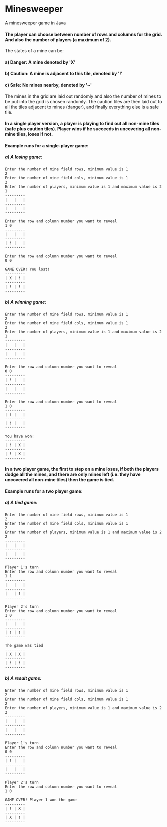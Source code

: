 # Minesweeper
A minesweeper game in Java

#### The player can choose between number of rows and columns for the grid. And also the number of players (a maximum of 2).

The states of a mine can be:
#### a) Danger: A mine denoted by 'X'
#### b) Caution: A mine is adjacent to this tile, denoted by '!'
#### c) Safe: No mines nearby, denoted by '~'

The mines in the grid are laid out randomly and also the number of mines to be put into the grid is chosen randomly.
The caution tiles are then laid out to all the tiles adjacent to mines (danger), and finally everything else is a safe tile.

#### In a single player version, a player is playing to find out all non-mine tiles (safe plus caution tiles). Player wins if he succeeds in uncovering all non-mine tiles, loses if not.

#### Example runs for a single-player game:
##### a) A losing game:
```
Enter the number of mine field rows, minimum value is 1
2
Enter the number of mine field cols, minimum value is 1
2
Enter the number of players, minimum value is 1 and maximum value is 2
1
---------
|   |   |
---------
|   |   |
---------

Enter the row and column number you want to reveal
1 0
---------
|   |   |
---------
| ! |   |
---------

Enter the row and column number you want to reveal
0 0

GAME OVER! You lost!
---------
| X | ! |
---------
| ! | ! |
---------
```

##### b) A winning game:
```
Enter the number of mine field rows, minimum value is 1
2
Enter the number of mine field cols, minimum value is 1
2
Enter the number of players, minimum value is 1 and maximum value is 2
1
---------
|   |   |
---------
|   |   |
---------

Enter the row and column number you want to reveal
0 0
---------
| ! |   |
---------
|   |   |
---------

Enter the row and column number you want to reveal
1 0
---------
| ! |   |
---------
| ! |   |
---------

You have won!
---------
| ! | X |
---------
| ! | X |
---------
```

#### In a two player game, the first to step on a mine loses, if both the players dodge all the mines, and there are only mines left (i.e. they have uncovered all non-mine tiles) then the game is tied.

#### Example runs for a two player game:
##### a) A tied game:
```
Enter the number of mine field rows, minimum value is 1
2
Enter the number of mine field cols, minimum value is 1
2
Enter the number of players, minimum value is 1 and maximum value is 2
2
---------
|   |   |
---------
|   |   |
---------

Player 1's turn
Enter the row and column number you want to reveal
1 1
---------
|   |   |
---------
|   | ! |
---------

Player 2's turn
Enter the row and column number you want to reveal
1 0
---------
|   |   |
---------
| ! | ! |
---------

The game was tied
---------
| X | X |
---------
| ! | ! |
---------
```

##### b) A result game:
```
Enter the number of mine field rows, minimum value is 1
2
Enter the number of mine field cols, minimum value is 1
2
Enter the number of players, minimum value is 1 and maximum value is 2
2
---------
|   |   |
---------
|   |   |
---------

Player 1's turn
Enter the row and column number you want to reveal
0 0
---------
| ! |   |
---------
|   |   |
---------

Player 2's turn
Enter the row and column number you want to reveal
1 0

GAME OVER! Player 1 won the game
---------
| ! | X |
---------
| X | ! |
---------
```

